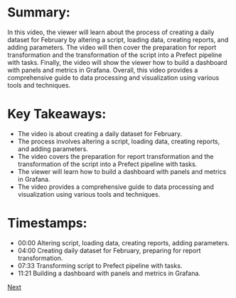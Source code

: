 # Summary:

In this video, the viewer will learn about the process of creating a daily dataset for February by altering a script, loading data, creating reports, and adding parameters. The video will then cover the preparation for report transformation and the transformation of the script into a Prefect pipeline with tasks. Finally, the video will show the viewer how to build a dashboard with panels and metrics in Grafana. Overall, this video provides a comprehensive guide to data processing and visualization using various tools and techniques.

# Key Takeaways:

- The video is about creating a daily dataset for February.
- The process involves altering a script, loading data, creating reports, and adding parameters.
- The video covers the preparation for report transformation and the transformation of the script into a Prefect pipeline with tasks.
- The viewer will learn how to build a dashboard with panels and metrics in Grafana.
- The video provides a comprehensive guide to data processing and visualization using various tools and techniques.

# Timestamps:

- 00:00 Altering script, loading data, creating reports, adding parameters.
- 04:00 Creating daily dataset for February, preparing for report transformation.
- 07:33 Transforming script to Prefect pipeline with tasks.
- 11:21 Building a dashboard with panels and metrics in Grafana.


[Next](5.7%20-%20Save%20Grafana%20Dashboard.md)